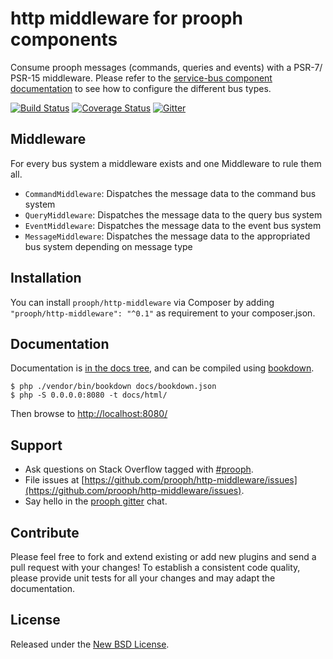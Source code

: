 # http middleware for prooph components
Consume prooph messages (commands, queries and events) with a PSR-7/ PSR-15 middleware. Please refer to the
[service-bus component documentation](https://github.com/prooph/service-bus) to see how to configure the different bus
types.

[![Build Status](https://travis-ci.org/prooph/http-middleware.svg?branch=master)](https://travis-ci.org/prooph/http-middleware)
[![Coverage Status](https://coveralls.io/repos/github/prooph/http-middleware/badge.svg?branch=master)](https://coveralls.io/github/prooph/http-middleware?branch=master)
[![Gitter](https://badges.gitter.im/Join%20Chat.svg)](https://gitter.im/prooph/improoph)

## Middleware
For every bus system a middleware exists and one Middleware to rule them all.

* `CommandMiddleware`: Dispatches the message data to the command bus system 
* `QueryMiddleware`: Dispatches the message data to the query bus system 
* `EventMiddleware`: Dispatches the message data to the event bus system 
* `MessageMiddleware`: Dispatches the message data to the appropriated bus system depending on message type

## Installation
You can install `prooph/http-middleware` via Composer by adding `"prooph/http-middleware": "^0.1"` 
as requirement to your composer.json. 

## Documentation

Documentation is [in the docs tree](docs/book/), and can be compiled using [bookdown](http://bookdown.io).

```console
$ php ./vendor/bin/bookdown docs/bookdown.json
$ php -S 0.0.0.0:8080 -t docs/html/
```

Then browse to [http://localhost:8080/](http://localhost:8080/)

## Support

- Ask questions on Stack Overflow tagged with [#prooph](https://stackoverflow.com/questions/tagged/prooph).
- File issues at [https://github.com/prooph/http-middleware/issues](https://github.com/prooph/http-middleware/issues).
- Say hello in the [prooph gitter](https://gitter.im/prooph/improoph) chat.

## Contribute

Please feel free to fork and extend existing or add new plugins and send a pull request with your changes!
To establish a consistent code quality, please provide unit tests for all your changes and may adapt the documentation.

## License

Released under the [New BSD License](LICENSE).
